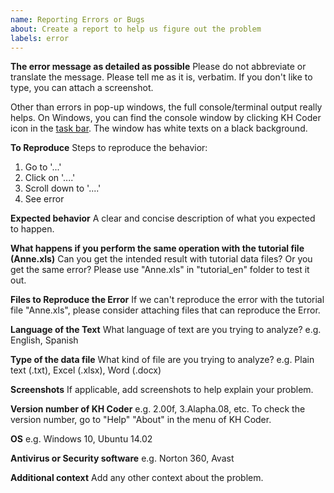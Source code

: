 ```yaml
---
name: Reporting Errors or Bugs
about: Create a report to help us figure out the problem
labels: error
---
```


<!-- Please edit the following template and write your question contents. -->

**The error message as detailed as possible**
Please do not abbreviate or translate the message. Please tell me as it is, verbatim. If you don't like to type, you can attach a screenshot.

Other than errors in pop-up windows, the full console/terminal output really helps. On Windows, you can find the console window by clicking KH Coder icon in the [task bar](https://en.wikipedia.org/wiki/Taskbar#Microsoft_Windows). The window has white texts on a black background.

**To Reproduce**
Steps to reproduce the behavior:
1. Go to '...'
2. Click on '....'
3. Scroll down to '....'
4. See error

**Expected behavior**
A clear and concise description of what you expected to happen.

**What happens if you perform the same operation with the tutorial file (Anne.xls)**
Can you get the intended result with tutorial data files? Or you get the same error? Please use "Anne.xls" in "tutorial_en" folder to test it out.

**Files to Reproduce the Error**
If we can't reproduce the error with the tutorial file "Anne.xls", please consider attaching files that can reproduce the Error.

**Language of the Text**
What language of text are you trying to analyze?
e.g. English, Spanish

**Type of the data file**
What kind of file are you trying to analyze?
e.g. Plain text (.txt), Excel (.xlsx), Word (.docx)

**Screenshots**
If applicable, add screenshots to help explain your problem.

**Version number of KH Coder**
e.g. 2.00f, 3.Alapha.08, etc. To check the version number, go to "Help" "About" in the menu of KH Coder.

**OS**
e.g. Windows 10, Ubuntu 14.02

**Antivirus or Security software**
e.g. Norton 360, Avast

**Additional context**
Add any other context about the problem.
